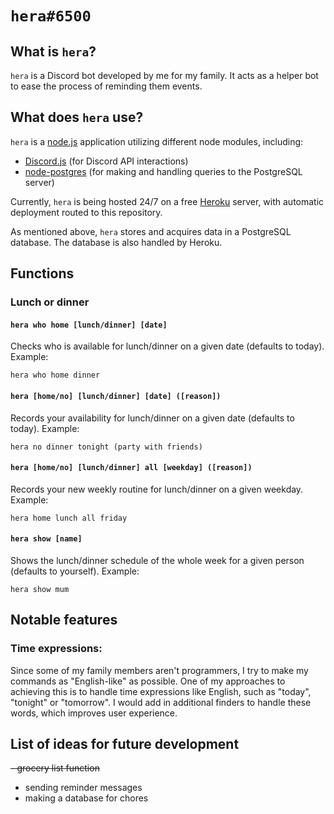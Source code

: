 # ``hera#6500``

## What is ``hera``?

``hera`` is a Discord bot developed by me for my family. It acts as a helper bot to ease the process of reminding them events.

## What does ``hera`` use?

``hera`` is a [node.js](https://nodejs.org) application utilizing different node modules, including:
- [Discord.js](https://discord.js.org) (for Discord API interactions)
- [node-postgres](https://node-postgres.com) (for making and handling queries to the PostgreSQL server)

Currently, ``hera`` is being hosted 24/7 on a free [Heroku](https://heroku.com) server, with automatic deployment routed to this repository.

As mentioned above, ``hera`` stores and acquires data in a PostgreSQL database. The database is also handled by Heroku.

## Functions

### Lunch or dinner

#### ``hera who home [lunch/dinner] [date]``

Checks who is available for lunch/dinner on a given date (defaults to today). Example:

    hera who home dinner
    
#### ``hera [home/no] [lunch/dinner] [date] ([reason])``

Records your availability for lunch/dinner on a given date (defaults to today). Example:

    hera no dinner tonight (party with friends)
    
#### ``hera [home/no] [lunch/dinner] all [weekday] ([reason])``

Records your new weekly routine for lunch/dinner on a given weekday. Example:

    hera home lunch all friday
    
#### ``hera show [name]``

Shows the lunch/dinner schedule of the whole week for a given person (defaults to yourself). Example:

    hera show mum

## Notable features

### Time expressions:
Since some of my family members aren't programmers, I try to make my commands as "English-like" as possible. One of my approaches to achieving this is to handle
time expressions like English, such as "today", "tonight" or "tomorrow". I would add in additional finders to handle these words, which improves user experience.


## List of ideas for future development

~~- grocery list function~~
- sending reminder messages
- making a database for chores
